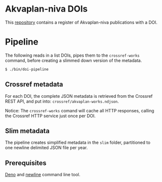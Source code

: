 # Akvaplan-niva DOIs

This [repository](https://github.com/akvaplan-niva/dois) contains a register of Akvaplan-niva publications with a DOI.

# Pipeline

The following reads in a list DOIs, pipes them to the `crossref-works` command, before creating a slimmed down version of the metadata.

```sh
$ ./bin/doi-pipeline
```

## Crossref metadata

For each DOI, the complete JSON metadata is retrieved from the Crossref REST API, and put into: `crossref/akvaplan-works.ndjson`.

Notice: The `crossref-works` comand will cache all HTTP responses, calling the Crossref HTTP service just once per DOI.

## Slim metadata

The pipeline creates simplified metadata in the `slim` folder, partitioned to one newline delimited JSON file per year.

## Prerequisites

[Deno](https://deno.land) and [newline](https://deno.land/x/newline@v0.1.0) command line tool.
